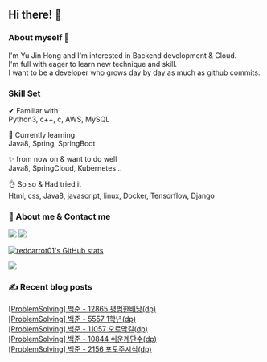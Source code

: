 

## Hi there! 👋


### About myself 🥕

I'm Yu Jin Hong and I'm interested in Backend development & Cloud.   
I'm full with eager to learn new technique and skill.   
I want to be a developer who grows day by day as much as github commits.   


### Skill Set 

✔ Familiar with  
Python3, c++, c, AWS, MySQL

🙌 Currently learning   
Java8, Spring, SpringBoot

✨ from now on & want to do well   
Java8, SpringCloud, Kubernetes ..

👌 So so & Had tried it  
Html, css, Java8, javascript, linux, Docker, Tensorflow, Django


### 📧 About me & Contact me 

  <a href="https://velog.io/@redcarrot01"><img src="https://img.shields.io/badge/Tech%20Blog-11B48A?style=flat-square&logo=Vimeo&logoColor=white&link=https://velog.io/@redcarrot01"/></a>  <a href="mailto:redccc9010@gmail.com"><img src="https://img.shields.io/badge/Gmail-d14836?style=flat-square&logo=Gmail&logoColor=white&link=redcarrot01@gmail.com"/></a> 


[![redcarrot01's GitHub stats](https://github-readme-stats.vercel.app/api?username=redcarrot01&count_private=true&show_icons=true&theme=omni)](https://github.com/anuraghazra/github-readme-stats)

<a href="https://hits.seeyoufarm.com"><img src="https://hits.seeyoufarm.com/api/count/incr/badge.svg?url=https%3A%2F%2Fgithub.com%2Fredcarrot01&count_bg=%2379C83D&title_bg=%23555555&icon=&icon_color=%23E7E7E7&title=hits&edge_flat=false"/></a>

### ✍ Recent blog posts 
[[ProblemSolving] 백준 - 12865 평범한배낭(dp)](https://velog.io/@redcarrot01/ProblemSolving-%EB%B0%B1%EC%A4%80-12865-%ED%8F%89%EB%B2%94%ED%95%9C%EB%B0%B0%EB%82%ADdp) <br>
[[ProblemSolving] 백준 - 5557 1학년(dp)](https://velog.io/@redcarrot01/ProblemSolving-%EB%B0%B1%EC%A4%80-5557-1%ED%95%99%EB%85%84dp) <br>
[[ProblemSolving] 백준 - 11057 오르막길(dp)](https://velog.io/@redcarrot01/ProblemSolving-%EB%B0%B1%EC%A4%80-9465-%EC%8A%A4%ED%8B%B0%EC%BB%A4dp-1ky2tzsk) <br>
[[ProblemSolving] 백준 - 10844 쉬운계단수(dp)](https://velog.io/@redcarrot01/ProblemSolving-%EB%B0%B1%EC%A4%80-10844-%EC%89%AC%EC%9A%B4%EA%B3%84%EB%8B%A8%EC%88%98dp) <br>
[[ProblemSolving] 백준 - 2156 포도주시식(dp)](https://velog.io/@redcarrot01/ProblemSolving-%EB%B0%B1%EC%A4%80-2156-%ED%8F%AC%EB%8F%84%EC%A3%BC%EC%8B%9C%EC%8B%9Ddp) <br>
